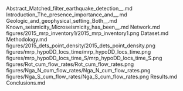 Abstract_Matched_filter_earthquake_detection__.md
Introduction_The_presence_importance_and__.md
Geologic_and_geophysical_setting_Both__.md
Known_seismicity_Microseismicity_has_been__.md
Network.md
figures/2015_mrp_inventory1/2015_mrp_inventory1.png
Dataset.md
Methodology.md
figures/2015_dets_point_density/2015_dets_point_density.png
figures/mrp_hypoDD_locs_time/mrp_hypoDD_locs_time.png
figures/mrp_hypoDD_locs_time_S/mrp_hypoDD_locs_time_S.png
figures/Rot_cum_flow_rates/Rot_cum_flow_rates.png
figures/Nga_N_cum_flow_rates/Nga_N_cum_flow_rates.png
figures/Nga_S_cum_flow_rates/Nga_S_cum_flow_rates.png
Results.md
Conclusions.md
